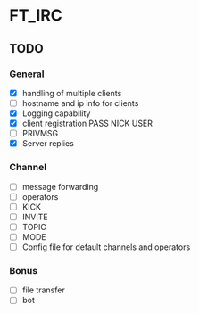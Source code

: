 # FT_IRC

## TODO
### General

- [x] handling of multiple clients
- [ ] hostname and ip info for clients
- [x] Logging capability
- [x] client registration PASS NICK USER
- [ ] PRIVMSG
- [x] Server replies

### Channel

- [ ] message forwarding
- [ ] operators
- [ ] KICK
- [ ] INVITE
- [ ] TOPIC
- [ ] MODE
- [ ] Config file for default channels and operators

### Bonus

- [ ] file transfer
- [ ] bot
